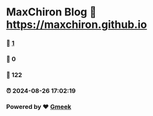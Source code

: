# MaxChiron Blog :link: https://maxchiron.github.io 
### :page_facing_up: [1](https://maxchiron.github.io/tag.html) 
### :speech_balloon: 0 
### :hibiscus: 122 
### :alarm_clock: 2024-08-26 17:02:19 
### Powered by :heart: [Gmeek](https://github.com/Meekdai/Gmeek)
